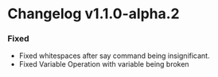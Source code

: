 # Changelog v1.1.0-alpha.2

### Fixed
- Fixed whitespaces after say command being insignificant.
- Fixed Variable Operation with variable being broken